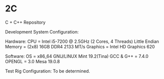# 2C
C + C++ Repository



Development System Configuration:

Hardware:
CPU      = Intel i5-7200 @ 2.5GHz (2 Cores, 4 Threads) Little Endian
Memory   = (2x8) 16GB DDR4 2133 MT/s
Graphics = Intel HD Graphics 620

Software:
OS        = x86_64 GNU/LINUX Mint 19.2(Tina)
GCC & G++ = 7.4.0
OPENGL    = 3.0 Mesa 19.0.8

Test Rig Configuration:
To be determined.

